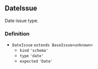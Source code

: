 DateIssue
---------

Date issue type.

### Definition

*   `DateIssue` `extends BaseIssue<unknown>`
    *   `kind` `'schema'`
    *   `type` `'date'`
    *   `expected` `'Date'`